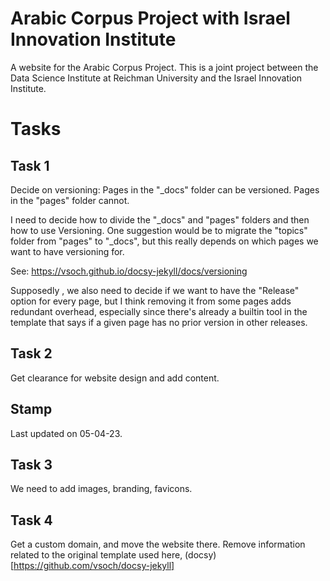 # Arabic Corpus Project with Israel Innovation Institute
A website for the Arabic Corpus Project.
This is a joint project between the Data Science Institute at Reichman University and the Israel Innovation Institute.

# Tasks
## Task 1
Decide on versioning: Pages in the "_docs" folder can be versioned. Pages in the "pages" folder cannot.

I need to decide how to divide the "_docs" and "pages" folders and then how to use Versioning. One suggestion would be to migrate the "topics" folder from "pages" to "_docs", but this really depends on which pages we want to have versioning for.

See: https://vsoch.github.io/docsy-jekyll/docs/versioning

Supposedly , we also need to decide if we want to have the "Release" option for every page, but I think removing it from some pages adds redundant overhead, especially since there's already a builtin tool in the template that says if a given page has no prior version in other releases.

## Task 2
Get clearance for website design and add content.

## Stamp
Last updated on 05-04-23.
## Task 3
We need to add images, branding, favicons.

## Task 4
Get a custom domain, and move the website there. Remove information related to the original template used here, (docsy)[https://github.com/vsoch/docsy-jekyll]
